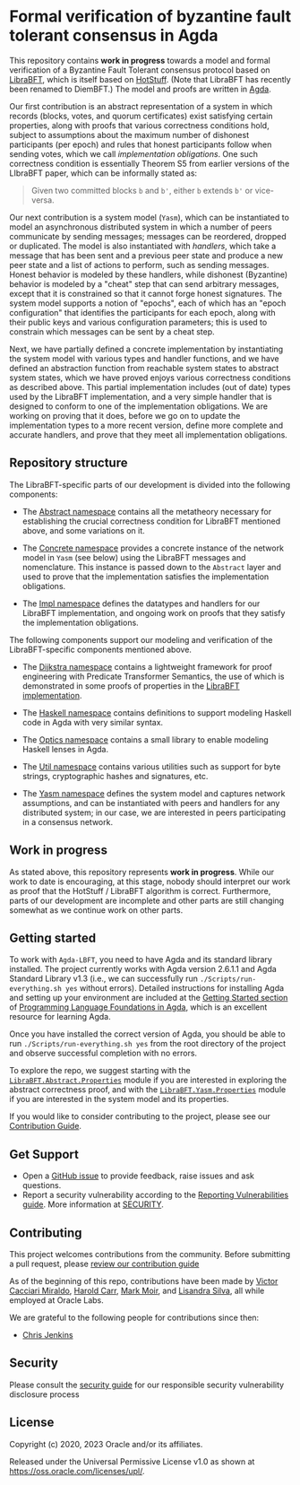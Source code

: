 # Formal verification of byzantine fault tolerant consensus in Agda

  This repository contains **work in progress** towards a model and formal verification of a Byzantine Fault Tolerant consensus protocol based on [LibraBFT](https://developers.diem.com/docs/technical-papers/state-machine-replication-paper), which is itself based on [HotStuff](https://arxiv.org/abs/1803.05069).  (Note that LibraBFT has recently been renamed to DiemBFT.)  The model and proofs are written in [Agda](https://agda.readthedocs.io).

  Our first contribution is an abstract representation of a system in which records (blocks, votes, and quorum certificates) exist satisfying certain properties, along with proofs that various correctness conditions hold, subject to assumptions about the maximum number of dishonest participants (per epoch) and rules that honest participants follow when sending votes, which we call *implementation obligations*.  One such correctness condition is essentially Theorem S5 from earlier versions of the LIbraBFT paper, which can be informally stated as:
  
> Given two committed blocks `b` and `b'`, either `b` extends `b'` or vice-versa.

Our next contribution is a system model  (`Yasm`), which can be instantiated to model an asynchronous distributed system in which a number of peers communicate by sending messages; messages can be reordered, dropped or duplicated.  The model is also instantiated with *handlers*, which take a message that has been sent and a previous peer state and produce a new peer state and a list of actions to perform, such as sending messages.  Honest behavior is modeled by these handlers, while dishonest (Byzantine) behavior is modeled by a "cheat" step that can send arbitrary messages, except that it is constrained so that it cannot forge honest signatures.  The system model supports a notion of "epochs", each of which has an "epoch configuration" that identifies the participants for each epoch, along with their public keys and various configuration parameters; this is used to constrain which messages can be sent by a cheat step.

Next, we have partially defined a concrete implementation by instantiating the system model with various types and handler functions, and we have defined an abstraction function from reachable system states to abstract system states, which we have proved enjoys various correctness conditions as described above.  This partial implementation includes (out of date) types used by the LibraBFT implementation, and a very simple handler that is designed to conform to one of the implementation obligations.  We are working on proving that it does, before we go on to update the implementation types to a more recent version, define more complete and accurate handlers, and prove that they meet all implementation obligations.

## Repository structure

The LibraBFT-specific parts of our development is divided into the following components:

* The [Abstract namespace](src/LibraBFT/Abstract) contains all the metatheory necessary for establishing the
crucial correctness condition for LibraBFT mentioned above, and some variations on it. 

* The [Concrete namespace](src/LibraBFT/Concrete) provides a concrete instance of the network model in `Yasm` (see below) using
the LibraBFT messages and nomenclature. This instance is passed down to the `Abstract` layer and used
to prove that the implementation satisfies the implementation obligations.

* The [Impl namespace](src/LibraBFT/Impl) defines the datatypes and handlers for our LibraBFT implementation, and ongoing work on proofs that they satisfy the implementation obligations.

The following components support our modeling and verification of the LibraBFT-specific components mentioned above.

* The [Dijkstra namespace](src/Dijkstra) contains a lightweight framework for proof engineering with Predicate Transformer Semantics, the use of which is demonstrated in
some proofs of properties in the [LibraBFT implementation](src/LibraBFT/Impl).

* The [Haskell namespace](src/Haskell) contains definitions to support modeling Haskell code in Agda with very similar syntax.

* The [Optics namespace](src/Optics) contains a small library to enable modeling Haskell lenses in Agda.

* The [Util namespace](src/Dijkstra) contains various utilities such as support for byte strings, cryptographic hashes and signatures, etc.

* The [Yasm namespace](src/Yasm) defines the system model and captures network assumptions, and can be instantiated with peers and handlers for any distributed system; in our case, we are interested in peers participating in a consensus network.

## Work in progress

As stated above, this repository represents **work in progress**.  While our work to date is encouraging, at this stage, nobody should interpret our work as proof that the HotStuff / LibraBFT algorithm is correct.  Furthermore, parts of our development are incomplete and other parts are still changing somewhat as we continue work on other parts.

## Getting started

To work with `Agda-LBFT`, you need to have Agda and its standard library installed.  The project currently works with Agda version 2.6.1.1 and Agda Standard Library v1.3 (i.e., we can successfully run `./Scripts/run-everything.sh yes` without errors).  Detailed instructions for installing Agda and setting up your environment are included at the [Getting Started section](https://plfa.github.io/GettingStarted) of [Programming Language Foundations in Agda](https://plfa.github.io), which is an excellent resource for learning Agda.

Once you have installed the correct version of Agda, you should be able to run `./Scripts/run-everything.sh yes` from the root directory of the project and observe successful completion with no errors.

To explore the repo, we suggest starting with the [`LibraBFT.Abstract.Properties`](src/LibraBFT/Abstract/Properties.agda) module if you are interested in exploring the abstract correctness proof, and with the [`LibraBFT.Yasm.Properties`](src/LibraBFT/Yasm/Properties.agda) module if you are interested in the system model and its properties.

If you would like to consider contributing to the project, please see our [Contribution Guide](CONTRIBUTING.md).

## Get Support

* Open a [GitHub issue](../../issues) to provide feedback, raise issues and ask questions.
* Report a security vulnerability according to the [Reporting Vulnerabilities guide](https://www.oracle.com/corporate/security-practices/assurance/vulnerability/reporting.html). More information at [SECURITY](SECURITY.md).

## Contributing

This project welcomes contributions from the community. Before submitting a pull request, please [review our contribution guide](./CONTRIBUTING.md)

As of the beginning of this repo, contributions have been made by
[Victor Cacciari Miraldo](https://github.com/VictorCMiraldo), [Harold Carr](https://github.com/haroldcarr), [Mark Moir](https://github.com/mark-moir), and [Lisandra Silva](https://github.com/lisandrasilva), all while employed at Oracle Labs.

We are grateful to the following people for contributions since then:
* [Chris Jenkins](https://github.com/cwjnkins)

## Security

Please consult the [security guide](./SECURITY.md) for our responsible security vulnerability disclosure process

## License

Copyright (c) 2020, 2023 Oracle and/or its affiliates.

Released under the Universal Permissive License v1.0 as shown at
<https://oss.oracle.com/licenses/upl/>.
